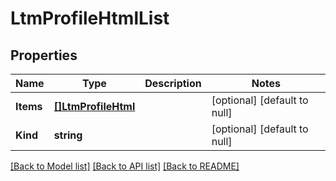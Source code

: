 # LtmProfileHtmlList

## Properties
Name | Type | Description | Notes
------------ | ------------- | ------------- | -------------
**Items** | [**[]LtmProfileHtml**](ltm_profile_html.md) |  | [optional] [default to null]
**Kind** | **string** |  | [optional] [default to null]

[[Back to Model list]](../README.md#documentation-for-models) [[Back to API list]](../README.md#documentation-for-api-endpoints) [[Back to README]](../README.md)


